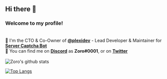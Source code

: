 ## Hi there 👋
### Welcome to my profile!</br></br>
🔭 I'm the CTO & Co-Owner of [**@plexidev**](https://github.com/plexidev) - Lead Developer & Maintainer for [**Server Captcha Bot**](https://captchabot.xyz)</br>
💬 You can find me on [**Discord**](https://discord.com/invite/plexidev) as **Zoro#0001**, or on [**Twitter**](https://twitter.com/ZoroticWasTaken)</br></br>
![Zoro's github stats](https://github-readme-stats.vercel.app/api?username=zorosc&show_icons=true&theme=synthwave&count_private=true)

[![Top Langs](https://github-readme-stats.vercel.app/api/top-langs/?username=zorosc&layout=compact&count_private=true)](https://github.com/anuraghazra/github-readme-stats)
